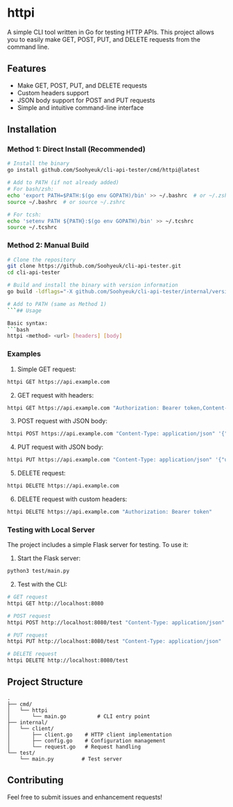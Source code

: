 # httpi

A simple CLI tool written in Go for testing HTTP APIs. This project allows you to easily make GET, POST, PUT, and DELETE requests from the command line.

## Features

- Make GET, POST, PUT, and DELETE requests
- Custom headers support
- JSON body support for POST and PUT requests
- Simple and intuitive command-line interface

## Installation

### Method 1: Direct Install (Recommended)
```bash
# Install the binary
go install github.com/Soohyeuk/cli-api-tester/cmd/httpi@latest

# Add to PATH (if not already added)
# For bash/zsh:
echo 'export PATH=$PATH:$(go env GOPATH)/bin' >> ~/.bashrc  # or ~/.zshrc
source ~/.bashrc  # or source ~/.zshrc

# For tcsh:
echo 'setenv PATH ${PATH}:$(go env GOPATH)/bin' >> ~/.tcshrc
source ~/.tcshrc
```

### Method 2: Manual Build
```bash
# Clone the repository
git clone https://github.com/Soohyeuk/cli-api-tester.git
cd cli-api-tester

# Build and install the binary with version information
go build -ldflags="-X github.com/Soohyeuk/cli-api-tester/internal/version.Version=$(git describe --tags --always)" -o $(go env GOPATH)/bin/httpi ./cmd/httpi

# Add to PATH (same as Method 1)
```## Usage

Basic syntax:
```bash
httpi <method> <url> [headers] [body]
```

### Examples

1. Simple GET request:
```bash
httpi GET https://api.example.com
```

2. GET request with headers:
```bash
httpi GET https://api.example.com "Authorization: Bearer token,Content-Type: application/json"
```
3. POST request with JSON body:
```bash
httpi POST https://api.example.com "Content-Type: application/json" '{"key": "value"}'
```

4. PUT request with JSON body:
```bash
httpi PUT https://api.example.com "Content-Type: application/json" '{"user": {"name": "John", "age": 30}}'
```

5. DELETE request:
```bash
httpi DELETE https://api.example.com
```

6. DELETE request with custom headers:
```bash
httpi DELETE https://api.example.com "Authorization: Bearer token"
```

### Testing with Local Server

The project includes a simple Flask server for testing. To use it:

1. Start the Flask server:
```bash
python3 test/main.py
```

2. Test with the CLI:
```bash
# GET request
httpi GET http://localhost:8080

# POST request
httpi POST http://localhost:8080/test "Content-Type: application/json" '{"message": "Hello"}'

# PUT request
httpi PUT http://localhost:8080/test "Content-Type: application/json" '{"message": "Updated"}'

# DELETE request
httpi DELETE http://localhost:8080/test
```

## Project Structure

```
.
├── cmd/
│   └── httpi
│       └── main.go          # CLI entry point
├── internal/
│   └── client/
│       ├── client.go    # HTTP client implementation
│       ├── config.go    # Configuration management
│       └── request.go   # Request handling
└── test/
    └── main.py         # Test server
```

## Contributing

Feel free to submit issues and enhancement requests! 




